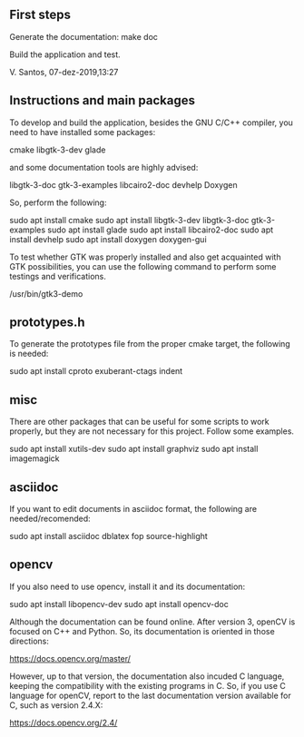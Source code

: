 First steps
-----------

Generate the documentation: make doc

Build the application and test.

V. Santos, 07-dez-2019,13:27

Instructions and main packages
------------------------------
To develop and build the application, besides the GNU C/C++ compiler,
you need to have installed some packages:

  cmake
  libgtk-3-dev
  glade

and some documentation tools are highly advised:

   libgtk-3-doc
   gtk-3-examples
   libcairo2-doc
   devhelp
   Doxygen

So, perform the following:

   sudo apt install cmake
   sudo apt install libgtk-3-dev libgtk-3-doc gtk-3-examples
   sudo apt install glade
   sudo apt install libcairo2-doc
   sudo apt install devhelp
   sudo apt install doxygen doxygen-gui

To test whether GTK was properly installed and also get acquainted with GTK
possibilities, you can use the following command to perform some testings and
verifications.

  /usr/bin/gtk3-demo

prototypes.h
------------

To generate the prototypes file from the proper cmake target, the following is needed:

  sudo apt install cproto exuberant-ctags indent


misc
----
There are other packages that can be useful for some scripts to work 
properly, but they are not necessary for this project. Follow some examples.

  sudo apt install xutils-dev
  sudo apt install graphviz
  sudo apt install imagemagick

asciidoc
--------
If you want to edit documents in asciidoc format, the following are
needed/recomended:

  sudo apt install asciidoc dblatex fop source-highlight


opencv
------
If you also need to use opencv, install it and its documentation:

  sudo apt install libopencv-dev
  sudo apt install opencv-doc

Although the documentation can be found online.
After version 3, openCV is focused on C++ and Python. So, its documentation is
oriented in those directions:

  https://docs.opencv.org/master/

However, up to that version, the documentation also incuded C language, keeping
the compatibility with the existing programs in C. So, if you use C language
for openCV, report to the last documentation version available for C, such as
version 2.4.X:

  https://docs.opencv.org/2.4/




